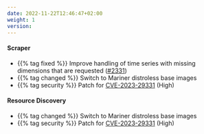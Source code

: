 ```yaml
---
date: 2022-11-22T12:46:47+02:00
weight: 1
version:
---
```


#### Scraper

- {{% tag fixed %}} Improve handling of time series with missing dimensions that are requested ([#2331](https://github.com/tomkerkhove/promitor/issues/2331))
- {{% tag changed %}} Switch to Mariner distroless base images
- {{% tag security %}} Patch for [CVE-2023-29331](https://github.com/advisories/GHSA-555c-2p6r-68mm) (High)

#### Resource Discovery

- {{% tag changed %}} Switch to Mariner distroless base images
- {{% tag security %}} Patch for [CVE-2023-29331](https://github.com/advisories/GHSA-555c-2p6r-68mm) (High)
